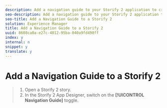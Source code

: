 ```yaml
---
description: Add a navigation guide to your Storify 2 application to create a list of permalinked posts in a prominent location next to your story.
seo-description: Add a navigation guide to your Storify 2 application to create a list of permalinked posts in a prominent location next to your story.
seo-title: Add a Navigation Guide to a Storify 2
solution: Experience Manager
title: Add a Navigation Guide to a Storify 2
uuid: 8608ca0a-e27c-4012-95ba-040a9fd498ff
index: y
internal: n
snippet: y
translate: y
---
```


# Add a Navigation Guide to a Storify 2


>1. Open a Storify 2 story.
>1. In the Storify 2 App Designer, switch on the **[!UICONTROL  Navigation Guide]** toggle.

